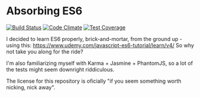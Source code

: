 Absorbing ES6
=============
[![Build Status](https://travis-ci.org/paweljw/absorbing-es6.svg?branch=master)](https://travis-ci.org/paweljw/absorbing-es6)
[![Code Climate](https://codeclimate.com/github/paweljw/absorbing-es6/badges/gpa.svg)](https://codeclimate.com/github/paweljw/absorbing-es6)
[![Test Coverage](https://codeclimate.com/github/paweljw/absorbing-es6/badges/coverage.svg)](https://codeclimate.com/github/paweljw/absorbing-es6/coverage)

I decided to learn ES6 properly, brick-and-mortar, from the ground up - using this: https://www.udemy.com/javascript-es6-tutorial/learn/v4/ So why not take you along for the ride?

I'm also familiarizing myself with Karma + Jasmine + PhantomJS, so a lot of the tests might seem downright riddiculous.

The license for this repository is oficially "if you seem something worth nicking, nick away".
